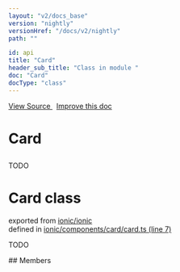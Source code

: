 ```yaml
---
layout: "v2/docs_base"
version: "nightly"
versionHref: "/docs/v2/nightly"
path: ""

id: api
title: "Card"
header_sub_title: "Class in module "
doc: "Card"
docType: "class"
---
```



<div class="improve-docs">
  <a href='http://github.com/driftyco/ionic2/tree/master/ionic/components/card/card.ts#L6'>
    View Source
  </a>
  &nbsp;
  <a href='http://github.com/driftyco/ionic2/edit/master/ionic/components/card/card.ts#L6'>
    Improve this doc
  </a>
</div>




<h1 class="api-title">

  Card



</h1>





TODO



<h1 class="class export">Card <span class="type">class</span></h1>
<p class="module">exported from <a href='undefined'>ionic/ionic</a><br/>
defined in <a href="https://github.com/driftyco/ionic2/tree/master/ionic/components/card/card.ts#L7-L24">ionic/components/card/card.ts (line 7)</a>
</p>
<p><p>TODO</p>
</p>
## Members

